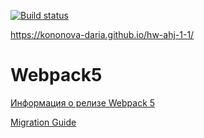 [![Build status](https://ci.appveyor.com/api/projects/status/50ut9vrdncqp1jxy?svg=true)](https://ci.appveyor.com/project/kononova-daria/hw-ahj-1-1)

https://kononova-daria.github.io/hw-ahj-1-1/

# Webpack5

[Информация о релизе Webpack 5](https://webpack.js.org/blog/2020-10-10-webpack-5-release/)

[Migration Guide](https://webpack.js.org/migrate/5/)
